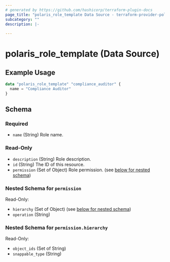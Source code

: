 ```yaml
---
# generated by https://github.com/hashicorp/terraform-plugin-docs
page_title: "polaris_role_template Data Source - terraform-provider-polaris"
subcategory: ""
description: |-
  
---
```


# polaris_role_template (Data Source)



## Example Usage

```terraform
data "polaris_role_template" "compliance_auditor" {
  name = "Compliance Auditor"
}
```

<!-- schema generated by tfplugindocs -->
## Schema

### Required

- `name` (String) Role name.

### Read-Only

- `description` (String) Role description.
- `id` (String) The ID of this resource.
- `permission` (Set of Object) Role permission. (see [below for nested schema](#nestedatt--permission))

<a id="nestedatt--permission"></a>
### Nested Schema for `permission`

Read-Only:

- `hierarchy` (Set of Object) (see [below for nested schema](#nestedobjatt--permission--hierarchy))
- `operation` (String)

<a id="nestedobjatt--permission--hierarchy"></a>
### Nested Schema for `permission.hierarchy`

Read-Only:

- `object_ids` (Set of String)
- `snappable_type` (String)


